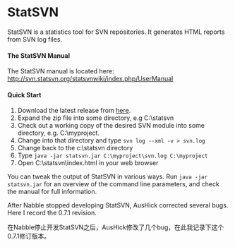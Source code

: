# StatSVN

StatSVN is a statistics tool for SVN repositories. It generates HTML reports from SVN log files.

#### The StatSVN Manual
The StatSVN manual is located here: http://svn.statsvn.org/statsvnwiki/index.php/UserManual

#### Quick Start
1. Download the latest release from [here](https://github.com/Revenge282/StatSVN/releases/latest "here").
2. Expand the zip file into some directory, e.g C:\statsvn
3. Check out a working copy of the desired SVN module into some directory, e.g. C:\myproject.
4. Change into that directory and type `svn log --xml -v > svn.log`
5. Change back to the c:\statsvn directory
6. Type `java -jar statsvn.jar C:\myproject\svn.log C:\myproject`
7. Open C:\statsvn\index.html in your web browser

You can tweak the output of StatSVN in various ways. Run `java -jar statsvn.jar` for an overview of the command line parameters, and check the manual for full information.

After Nabble stopped developing StatSVN, AusHick corrected several bugs. Here I record the 0.7.1 revision.

在Nabble停止开发StatSVN之后，AusHick修改了几个bug，在此我记录下这个0.7.1修订版本。

